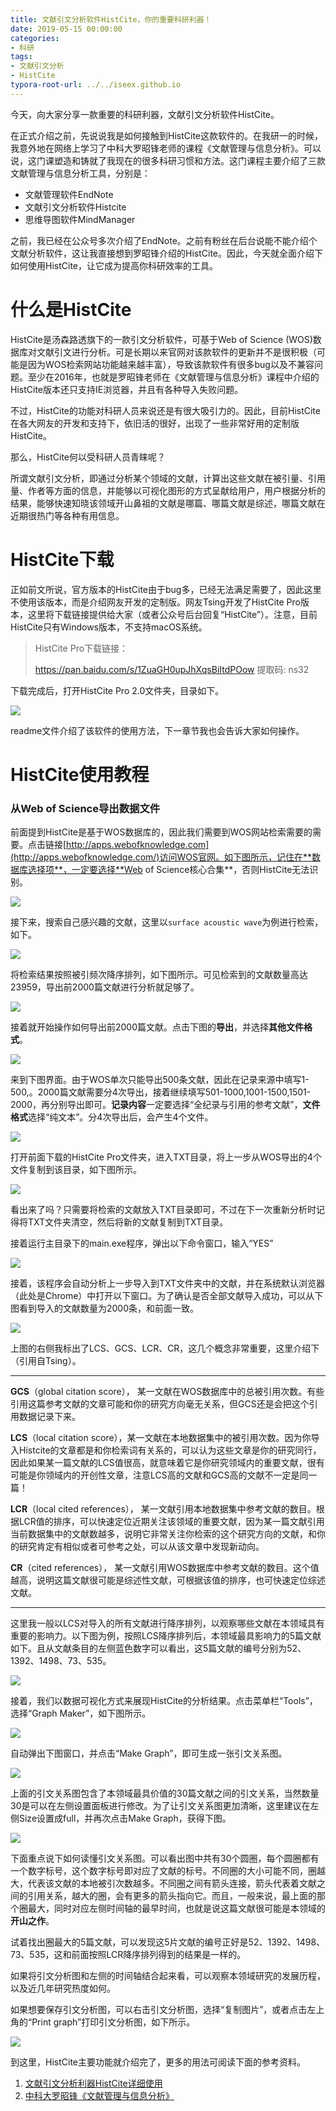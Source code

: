 ```yaml
---
title: 文献引文分析软件HistCite，你的重要科研利器！
date: 2019-05-15 00:00:00
categories:
- 科研
tags:
- 文献引文分析
- HistCite
typora-root-url: ../../iseex.github.io
---
```


今天，向大家分享一款重要的科研利器，文献引文分析软件HistCite。

在正式介绍之前，先说说我是如何接触到HistCite这款软件的。在我研一的时候，我意外地在网络上学习了中科大罗昭锋老师的课程《文献管理与信息分析》。可以说，这门课塑造和铸就了我现在的很多科研习惯和方法。这门课程主要介绍了三款文献管理与信息分析工具，分别是：

- 文献管理软件EndNote
- 文献引文分析软件Histcite
- 思维导图软件MindManager

之前，我已经在公众号多次介绍了EndNote。之前有粉丝在后台说能不能介绍个文献分析软件，这让我直接想到罗昭锋介绍的HistCite。因此，今天就全面介绍下如何使用HistCite，让它成为提高你科研效率的工具。

# 什么是HistCite

HistCite是汤森路透旗下的一款引文分析软件，可基于Web of Science  (WOS)数据库对文献引文进行分析。可是长期以来官网对该款软件的更新并不是很积极（可能是因为WOS检索网站功能越来越丰富），导致该款软件有很多bug以及不兼容问题。至少在2016年，也就是罗昭锋老师在《文献管理与信息分析》课程中介绍的HistCite版本还只支持IE浏览器，并且有各种导入失败问题。

不过，HistCite的功能对科研人员来说还是有很大吸引力的。因此，目前HistCite在各大网友的开发和支持下，依旧活的很好，出现了一些非常好用的定制版HistCite。

那么，HistCite何以受科研人员青睐呢？

所谓文献引文分析，即通过分析某个领域的文献，计算出这些文献在被引量、引用量、作者等方面的信息，并能够以可视化图形的方式呈献给用户，用户根据分析的结果，能够快速知晓该领域开山鼻祖的文献是哪篇、哪篇文献是综述，哪篇文献在近期很热门等各种有用信息。

# HistCite下载

正如前文所说，官方版本的HistCite由于bug多，已经无法满足需要了，因此这里不使用该版本，而是介绍网友开发的定制版。网友Tsing开发了HistCite Pro版本，这里将下载链接提供给大家（或者公众号后台回复“HistCite”）。注意，目前HistCite只有Windows版本，不支持macOS系统。

>HistCite Pro下载链接：
>
> https://pan.baidu.com/s/1ZuaGH0upJhXqsBiItdPOow 提取码: ns32 

下载完成后，打开HistCite Pro 2.0文件夹，目录如下。

![](/assets/images/posts/HistCite/directory.png)

readme文件介绍了该软件的使用方法，下一章节我也会告诉大家如何操作。

# HistCite使用教程

### 从Web of Science导出数据文件

前面提到HistCite是基于WOS数据库的，因此我们需要到WOS网站检索需要的需要。点击链接[http://apps.webofknowledge.com](http://apps.webofknowledge.com/)访问WOS官网。如下图所示，记住在**数据库选择项**，一定要选择**Web of Science核心合集**，否则HistCite无法识别。

![](/assets/images/posts/HistCite/wos-core.png)

接下来，搜索自己感兴趣的文献，这里以`surface acoustic wave`为例进行检索，如下。

![](/assets/images/posts/HistCite/wos-saw-search.png)

将检索结果按照被引频次降序排列，如下图所示。可见检索到的文献数量高达23959，导出前2000篇文献进行分析就足够了。

![](/assets/images/posts/HistCite/wos-saw-search-result.png)

接着就开始操作如何导出前2000篇文献。点击下图的**导出**，并选择**其他文件格式**。

![](/assets/images/posts/HistCite/wos-export-others.png)

来到下图界面。由于WOS单次只能导出500条文献，因此在记录来源中填写1-500,。2000篇文献需要分4次导出，接着继续填写501-1000,1001-1500,1501-2000，再分别导出即可。**记录内容**一定要选择“全纪录与引用的参考文献”，**文件格式**选择“纯文本”。分4次导出后，会产生4个文件。

![](/assets/images/posts/HistCite/wos-export-settings.png)

打开前面下载的HistCite Pro文件夹，进入TXT目录，将上一步从WOS导出的4个文件复制到该目录，如下图所示。

![](/assets/images/posts/HistCite/HistCite-TXT.png)

看出来了吗？只需要将检索的文献放入TXT目录即可，不过在下一次重新分析时记得将TXT文件夹清空，然后将新的文献复制到TXT目录。

接着运行主目录下的main.exe程序，弹出以下命令窗口，输入“YES”

![](/assets/images/posts/HistCite/main-exe-run.png)

接着，该程序会自动分析上一步导入到TXT文件夹中的文献，并在系统默认浏览器（此处是Chrome）中打开以下窗口。为了确认是否全部文献导入成功，可以从下图看到导入的文献数量为2000条，和前面一致。

![](/assets/images/posts/HistCite/HistCite-records.png)

上图的右侧我标出了LCS、GCS、LCR、CR，这几个概念非常重要，这里介绍下（引用自Tsing）。

------

**GCS**（global citation score）， 某一文献在WOS数据库中的总被引用次数。有些引用这篇参考文献的文章可能和你的研究方向毫无关系，但GCS还是会把这个引用数据记录下来。

**LCS**（local citation score），某一文献在本地数据集中的被引用次数。因为你导入Histcite的文章都是和你检索词有关系的，可以认为这些文章是你的研究同行，因此如果某一篇文献的LCS值很高，就意味着它是你研究领域内的重要文献，很有可能是你领域内的开创性文章，注意LCS高的文献和GCS高的文献不一定是同一篇！

**LCR**（local cited references）， 某一文献引用本地数据集中参考文献的数目。根据LCR值的排序，可以快速定位近期关注该领域的重要文献，因为某一篇文献引用当前数据集中的文献数越多，说明它非常关注你检索的这个研究方向的文献，和你的研究肯定有相似或者可参考之处，可以从该文章中发现新动向。

**CR**（cited references）， 某一文献引用WOS数据库中参考文献的数目。这个值越高，说明这篇文献很可能是综述性文献，可根据该值的排序，也可快速定位综述文献。

------

这里我一般以LCS对导入的所有文献进行降序排列，以观察哪些文献在本领域具有重要的影响力。以下图为例，按照LCS降序排列后，本领域最具影响力的5篇文献如下。且从文献条目的左侧蓝色数字可以看出，这5篇文献的编号分别为52、1392、1498、73、535。

![](/assets/images/posts/HistCite/HistCite-LCR-list.png)

接着，我们以数据可视化方式来展现HistCite的分析结果。点击菜单栏“Tools”，选择“Graph Maker”，如下图所示。

![](/assets/images/posts/HistCite/HistCite-graphmaker.png)

自动弹出下图窗口，并点击“Make Graph”，即可生成一张引文关系图。

![](/assets/images/posts/HistCite/make-graph-result.png)

上面的引文关系图包含了本领域最具价值的30篇文献之间的引文关系，当然数量30是可以在左侧设置面板进行修改。为了让引文关系图更加清晰，这里建议在左侧Size设置成full，并再次点击Make Graph，获得下图。

![](/assets/images/posts/HistCite/make-graph-size-full.png)

下面重点说下如何读懂引文关系图。可以看出图中共有30个圆圈，每个圆圈都有一个数字标号，这个数字标号即对应了文献的标号。不同圈的大小可能不同，圈越大，代表该文献的本地被引次数越多。不同圈之间有箭头连接，箭头代表着文献之间的引用关系，越大的圈，会有更多的箭头指向它。而且，一般来说，最上面的那个圈最大，同时对应左侧时间轴的最早时间，也就是说这篇文献很可能是本领域的**开山之作**。

试着找出圈最大的5篇文献，可以发现这5片文献的编号正好是52、1392、1498、73、535，这和前面按照LCR降序排列得到的结果是一样的。

如果将引文分析图和左侧的时间轴结合起来看，可以观察本领域研究的发展历程，以及近几年研究热度如何。

如果想要保存引文分析图，可以右击引文分析图，选择“复制图片”，或者点击左上角的“Print graph”打印引文分析图，如下所示。

![](/assets/images/posts/HistCite/make-graph-print.png)

到这里，HistCite主要功能就介绍完了，更多的用法可阅读下面的参考资料。

1. [文献引文分析利器HistCite详细使用](https://zhuanlan.zhihu.com/p/20902898)
2. [中科大罗昭锋《文献管理与信息分析》](http://www.icourse163.org/course/USTC-9002?tid=9002)